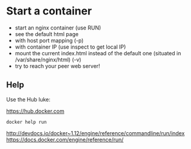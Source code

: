 # Start a container

 - start an nginx container (use RUN)
 - see the default html page
  - with host port mapping (-p)
  - with container IP (use inspect to get local IP)
 - mount the current index.html instead of the default one (situated in /var/share/nginx/html) (-v)
 - try to reach your peer web server!

## Help

Use the Hub luke:

https://hub.docker.com

`docker help run`

http://devdocs.io/docker~1.12/engine/reference/commandline/run/index
https://docs.docker.com/engine/reference/run/
